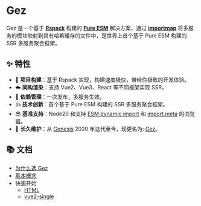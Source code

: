 # Gez
Gez 是一个基于 **[Rspack](https://rspack.dev/)** 构建的 **[Pure ESM](https://gist.github.com/sindresorhus/a39789f98801d908bbc7ff3ecc99d99c)** 解决方案，通过 **[importmap](https://developer.mozilla.org/zh-CN/docs/Web/HTML/Element/script/type/importmap)** 将多服务的模块映射到具有哈希缓存的文件中，是世界上首个基于 Pure ESM 构建的 SSR 多服务聚合框架。

## ✨ 特性
- 🚀 **项目构建**：基于 Rspack 实现，构建速度极快，带给你极致的开发体验。
- ☁️ **同构渲染**：支持 Vue2、Vue3、React 等不同框架实现 SSR。
- 🎯 **依赖管理**：一次发布，多服务生效。
- 👍 **技术创新**：首个基于 Pure ESM 构建的 SSR 多服务聚合框架。
- 😎 **基准支持**：Node20 和支持 [ESM dynamic import](https://caniuse.com/es6-module-dynamic-import) 和 [import.meta](https://caniuse.com/mdn-javascript_operators_import_meta) 的浏览器。
- 👏 **长久维护**：从 [Genesis](https://www.npmjs.com/package/@fmfe/genesis-core) 2020 年迭代至今，现更名为: [Gez](https://www.npmjs.com/package/@gez/core)。

## 📚 文档
- [为什么选 Gez](./docs/zh-CN/why.md)
- [基本概念](./docs/zh-CN/quick-start/basic-concept.md)
- 快速开始
  - [HTML](./docs/zh-CN/quick-start/html.md)
  - [vue2-single](./docs/zh-CN/quick-start/vue2-single.md)